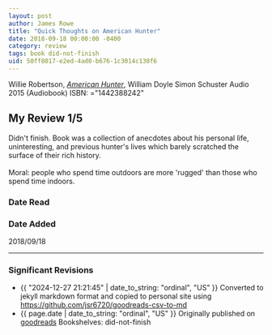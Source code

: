 ```yaml
---
layout: post
author: James Rowe
title: "Quick Thoughts on American Hunter"
date: 2018-09-18 00:00:00 -0400
category: review
tags: book did-not-finish
uid: 50ff8017-e2ed-4ad0-b676-1c3014c130f6
---
```


Willie Robertson, *[American Hunter](https://www.goodreads.com/book/show/25110847)*, William  Doyle Simon  Schuster Audio 2015 (Audiobook) ISBN: ="1442388242"

## My Review 1/5

Didn't finish. Book was a collection of anecdotes about his personal life, uninteresting, and previous hunter's lives which barely scratched the surface of their rich history.<br/><br/>Moral: people who spend time outdoors are more 'rugged' than those who spend time indoors.

### Date Read


### Date Added
2018/09/18

---

### Significant Revisions

- {{ "2024-12-27 21:21:45" | date_to_string: "ordinal", "US" }} Converted to jekyll markdown format and copied to personal site using <https://github.com/jsr6720/goodreads-csv-to-md>
- {{ page.date | date_to_string: "ordinal", "US" }} Originally published on [goodreads](https://www.goodreads.com) Bookshelves: did-not-finish